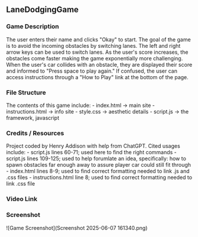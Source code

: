 ## LaneDodgingGame
### Game Description 
<p> The user enters their name and clicks "Okay" to start. The goal of the game is to avoid the incoming obstacles by switching lanes. The left and right arrow keys can be used to switch lanes. As the user's score increases, the obstacles come faster making the game exponentially more challenging. When the user's car collides with an obstacle, they are displayed their score and informed to "Press space to play again." If confused, the user can access instructions through a "How to Play" link at the bottom of the page. </p>

### File Structure
<p> The contents of this game include: 
- index.html → main site  
- instructions.html → info site 
- style.css → aesthetic details  
- script.js → the framework, javascript    
</p>

### Credits / Resources
<p> Project coded by Henry Addison with help from ChatGPT. Cited usages include:
- script.js lines 60-71; used here to find the right commands
- script.js lines 109-125; used to help forumlate an idea, specifically: how to spawn obstacles far enough away to assure player car could still fit through
- index.html lines 8-9; used to find correct formatting needed to link .js and .css files
- instructions.html line 8; used to find correct formatting needed to link .css file
</p>

### Video Link


### Screenshot
![Game Screenshot](Screenshot 2025-06-07 161340.png)
